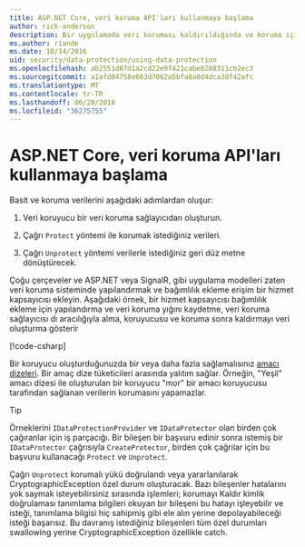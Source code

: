 ```yaml
---
title: ASP.NET Core, veri koruma API'ları kullanmaya başlama
author: rick-anderson
description: Bir uygulamada veri koruması kaldırıldığında ve koruma için ASP.NET Core veri koruma API'ları kullanmayı öğrenin.
ms.author: riande
ms.date: 10/14/2016
uid: security/data-protection/using-data-protection
ms.openlocfilehash: ab2551d87d1a2cd22e9f421cabe0288311cb2ec3
ms.sourcegitcommit: a1afd04758e663d7062a5bfa8a0d4dca38f42afc
ms.translationtype: MT
ms.contentlocale: tr-TR
ms.lasthandoff: 06/20/2018
ms.locfileid: "36275755"
---
```

# <a name="get-started-with-the-data-protection-apis-in-aspnet-core"></a>ASP.NET Core, veri koruma API'ları kullanmaya başlama

<a name="security-data-protection-getting-started"></a>

Basit ve koruma verilerini aşağıdaki adımlardan oluşur:

1. Veri koruyucu bir veri koruma sağlayıcıdan oluşturun.

2. Çağrı `Protect` yöntemi ile korumak istediğiniz verileri.

3. Çağrı `Unprotect` yöntemi verilerle istediğiniz geri düz metne dönüştürecek.

Çoğu çerçeveler ve ASP.NET veya SignalR, gibi uygulama modelleri zaten veri koruma sisteminde yapılandırmak ve bağımlılık ekleme erişim bir hizmet kapsayıcısı ekleyin. Aşağıdaki örnek, bir hizmet kapsayıcısı bağımlılık ekleme için yapılandırma ve veri koruma yığını kaydetme, veri koruma sağlayıcısı dı aracılığıyla alma, koruyucusu ve koruma sonra kaldırmayı veri oluşturma gösterir

[!code-csharp[](../../security/data-protection/using-data-protection/samples/protectunprotect.cs?highlight=26,34,35,36,37,38,39,40)]

Bir koruyucu oluşturduğunuzda bir veya daha fazla sağlamalısınız [amacı dizeleri](xref:security/data-protection/consumer-apis/purpose-strings). Bir amaç dize tüketicileri arasında yalıtım sağlar. Örneğin, "Yeşil" amacı dizesi ile oluşturulan bir koruyucu "mor" bir amacı koruyucusu tarafından sağlanan verilerin korumasını yapamazlar.

>[!TIP]
> Örneklerini `IDataProtectionProvider` ve `IDataProtector` olan birden çok çağıranlar için iş parçacığı. Bir bileşen bir başvuru edinir sonra istemiş bir `IDataProtector` çağrısıyla `CreateProtector`, birden çok çağrılar için bu başvuru kullanacağı `Protect` ve `Unprotect`.
>
>Çağrı `Unprotect` korumalı yükü doğrulandı veya yararlanılarak CryptographicException özel durum oluşturacak. Bazı bileşenler hatalarını yok saymak isteyebilirsiniz sırasında işlemleri; korumayı Kaldır kimlik doğrulaması tanımlama bilgileri okuyan bir bileşeni bu hatayı işleyebilir ve isteği, tanımlama bilgisi hiç sahipmiş gibi ele alın yerine depolayabileceği isteği başarısız. Bu davranış istediğiniz bileşenleri tüm özel durumları swallowing yerine CryptographicException özellikle catch.
